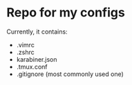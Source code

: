# Repo for my configs

Currently, it contains:
- .vimrc
- .zshrc
- karabiner.json
- .tmux.conf
- .gitignore (most commonly used one)
